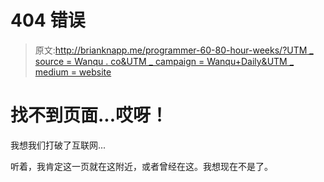 # 404 错误

> 原文:[http://brianknapp.me/programmer-60-80-hour-weeks/?UTM _ source = Wanqu . co&UTM _ campaign = Wanqu+Daily&UTM _ medium = website](http://brianknapp.me/programmer-60-80-hour-weeks/?utm_source=wanqu.co&utm_campaign=Wanqu+Daily&utm_medium=website)

# 找不到页面...哎呀！

我想我们打破了互联网...

听着，我肯定这一页就在这附近，或者曾经在这。我想现在不是了。